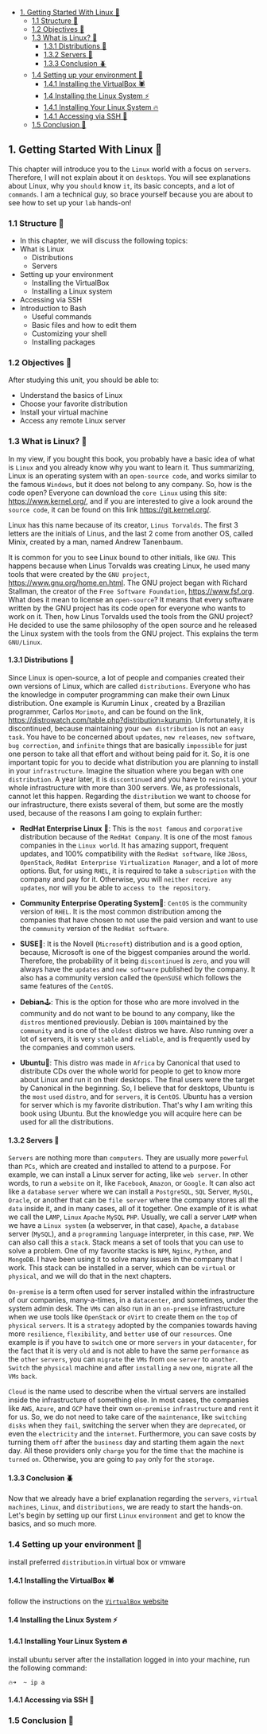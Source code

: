 - [1. Getting Started With Linux 🐧](#1-getting-started-with-linux-)
  - [1.1 Structure 🦊](#11-structure-)
  - [1.2 Objectives 🐢](#12-objectives-)
  - [1.3 What is Linux? 🐉](#13-what-is-linux-)
    - [1.3.1 Distributions 🐼](#131-distributions-)
    - [1.3.2 Servers 🐳](#132-servers-)
    - [1.3.3 Conclusion 🪲](#133-conclusion-)
  - [1.4 Setting up your environment 🐞](#14-setting-up-your-environment-)
    - [1.4.1 Installing the VirtualBox 🕷️](#141-installing-the-virtualbox-️)
    - [1.4 Installing the Linux System ⚡](#14-installing-the-linux-system-)
    - [1.4.1 Installing Your Linux System 🔥](#141-installing-your-linux-system-)
    - [1.4.1 Accessing via SSH 🦁](#141-accessing-via-ssh-)
  - [1.5 Conclusion 🦄](#15-conclusion-)

## 1. Getting Started With Linux 🐧

This chapter will introduce you to the `Linux` world with a focus on `servers`. Therefore, I will not explain about it on `desktops`. You will see explanations about Linux, why you `should` know `it`, its basic concepts, and a lot of `commands`. I am a technical guy, so brace yourself because you are about to see how to set up your `lab` hands-on!

### 1.1 Structure 🦊

- In this chapter, we will discuss the following topics:
- What is Linux
  - Distributions
  - Servers
- Setting up your environment
  - Installing the VirtualBox
  - Installing a Linux system
- Accessing via SSH
- Introduction to Bash
  - Useful commands
  - Basic files and how to edit them
  - Customizing your shell
  - Installing packages

### 1.2 Objectives 🐢

After studying this unit, you should be able to:

- Understand the basics of Linux
- Choose your favorite distribution
- Install your virtual machine
- Access any remote Linux server

### 1.3 What is Linux? 🐉

In my view, if you bought this book, you probably have a basic idea of what is
`Linux` and you already know why you want to learn it. Thus summarizing, Linux
is an operating system with an `open-source code`, and works similar to the
famous `Windows`, but it does not belong to any company. So, how is the code
open? Everyone can download the `core Linux` using this site:
https://www.kernel.org/, and if you are interested to give a look around the
`source code`, it can be found on this link https://git.kernel.org/.

Linux has this name because of its creator, `Linus Torvalds`. The first 3 letters are
the initials of Linus, and the last 2 come from another OS, called Minix, created
by a man, named Andrew Tanenbaum.

It is common for you to see Linux bound to other initials, like `GNU`. This
happens because when Linus Torvalds was creating Linux, he used many tools
that were created by the `GNU project`, https://www.gnu.org/home.en.html. The
GNU project began with Richard Stallman, the creator of the `Free Software Foundation`, https://www.fsf.org. What does it mean to license an `open-source`?
It means that every software written by the GNU project has its code open for
everyone who wants to work on it. Then, how Linus Torvalds used the tools
from the GNU project? He decided to use the same philosophy of the open source and he released the Linux system with the tools from the GNU project.
This explains the term `GNU/Linux`.

#### 1.3.1 Distributions 🐼

Since Linux is open-source, a lot of people and companies created their own
versions of Linux, which are called `distributions`. Everyone who has the
knowledge in computer programming can make their own Linux distribution.
One example is  Kurumin Linux , created by a Brazilian programmer, Carlos
`Morimoto`, and can be found on the link, https://distrowatch.com/table.php?distribution=kurumin. Unfortunately, it is discontinued, because maintaining
your `own distribution` is not an `easy task`. You have to be concerned about
`updates`, `new releases`, `new software`, `bug correction`, and `infinite` things that are
basically `impossible` for just one person to take all that effort and without being paid for it. So, it is one important topic for you to decide what distribution you
are planning to install in your `infrastructure`. Imagine the situation where you
began with one `distribution`. A year later, it is `discontinued` and you have to
`reinstall` your whole infrastructure with more than 300 servers. We, as
professionals, cannot let this happen.
Regarding the `distribution` we want to choose for our infrastructure, there exists
several of them, but some are the mostly used, because of the reasons I am going
to explain further:

- **RedHat Enterprise Linux** 🎩: This is the `most famous` and `corporative`
distribution because of the `RedHat Company`. It is one of the most `famous`
companies in the `Linux world`. It has amazing support, frequent updates,
and 100% compatibility with the `RedHat software`, like `JBoss`, `OpenStack`,
`RedHat Enterprise Virtualization Manager`, and a lot of more options. But,
for using `RHEL`, it is required to take a `subscription` with the company and
pay for it. Otherwise, you will `neither receive any updates`, nor will you be
able to `access to the repository`.

- **Community Enterprise Operating System**🧨: `CentOS` is the community
version of `RHEL`. It is the most common distribution among the companies
that have chosen to not use the paid version and want to use the `community`
version of the `RedHat software`.
- **SUSE**🎈: It is the Novell (`Microsoft`) distribution and is a good option,
because, Microsoft is one of the biggest companies around the world.
Therefore, the probability of it being `discontinued` is `zero`, and you will
always have the `updates` and `new software` published by the company. It
also has a community version called the `OpenSUSE` which follows the
same features of the `CentOS`.
- **Debian**🕹️: This is the option for those who are more involved in the
community and do not want to be bound to any company, like the `distros`
mentioned previously. Debian is `100%` maintained by the `community` and
is one of the `oldest` distros we have. Also running over a lot of servers, it is
very `stable` and `reliable`, and is frequently used by the companies and
common users.
- **Ubuntu**🧸: This distro was made in `Africa` by Canonical that used to
distribute CDs over the whole world for people to get to know more about
Linux and run it on their desktops. The final users were the target by
Canonical in the beginning. So, I believe that for desktops, Ubuntu is the
`most` `used` `distro`, and for `servers`, it is `CentOS`. Ubuntu has a version for server which is my favorite distribution. That's why I am writing this book
using Ubuntu. But the knowledge you will acquire here can be used for all
the distributions.


#### 1.3.2 Servers 🐳
`Servers` are nothing more than `computers`. They are usually more `powerful` than
`PCs`, which are created and installed to attend to a purpose. For example, we can
install a Linux server for acting, like `web server`. In other words, to run a `website`
on it, like `Facebook`, `Amazon`, or `Google`. It can also act like a `database` `server`
where we can install a `PostgreSQL`, `SQL` Server, `MySQL`, `Oracle`, or another
that can be `file server` where the company stores all the `data` inside it, and in
many cases, all of it together. One example of it is what we call the `LAMP`,
`Linux` `Apache` `MySQL` `PHP`. Usually, we call a server `LAMP` when we have a
`Linux system` (a webserver, in that case), `Apache`, a `database` server (`MySQL`),
and a `programming` `language` interpreter, in this case, `PHP`. We can also call this
a `stack`. Stack means a set of tools that you can use to solve a problem. One of
my favorite stacks is `NPM`, `Nginx`, `Python`, and `MongoDB`. I have been using it
to solve many issues in the company that I work. This stack can be installed in a
server, which can be `virtual` or `physical`, and we will do that in the next chapters.


`On-premise` is a term often used for server installed within the infrastructure of
our companies, many-a-times, in a `datacenter`, and sometimes, under the system
admin desk. The `VMs` can also run in an `on-premise` infrastructure when we use
tools like `OpenStack` or `oVirt` to create them `on` the `top` of `physical` `servers`. It is a
`strategy` adopted by the companies towards having more `resilience`, `flexibility`,
and `better` use of our `resources`. One example is if you have to `switch` one or
more `servers` in your `datacenter`, for the fact that it is very `old` and is not able to
have the same `performance` as the `other` `servers`, you can `migrate` the `VMs` from
`one` `server` to `another`. `Switch` the `physical` machine and after `installing` a `new`
`one`, `migrate` all the `VMs` `back`.


`Cloud` is the name used to describe when the virtual servers are installed inside
the infrastructure of something else. In most cases, the companies like `AWS`,
`Azure`, and `GCP` have their own `on-premise` `infrastructure` and `rent` it for us. So,
we do not need to take care of the `maintenance`, like `switching` `disks` when they
`fail`, switching the server when they are `deprecated`, or even the `electricity` and
the `internet`. Furthermore, you can save costs by turning them `off` after the
`business` day and starting them again the `next` day. All these providers only
`charge` you for the time `that` the machine is `turned` `on`. Otherwise, you are going to `pay` only for the `storage`.
#### 1.3.3 Conclusion 🪲
Now that we already have a brief explanation regarding the `servers`, `virtual`
`machines`, `Linux`, and `distributions`, we are ready to start the hands-on. Let's
begin by setting up our first `Linux` `environment` and get to know the basics, and
so much more.
### 1.4 Setting up your environment 🐞
install preferred `distribution`.in virtual box or vmware
#### 1.4.1 Installing the VirtualBox 🕷️
follow the instructions on the [`VirtualBox` website](https://www.virtualbox.org/wiki/Downloads)
#### 1.4 Installing the Linux System ⚡

#### 1.4.1 Installing Your Linux System 🔥
install ubuntu server
after the installation
logged in into your machine, run the following command:
```shell
🔥➜  ~ ip a
```
#### 1.4.1 Accessing via SSH 🦁


### 1.5 Conclusion 🦄
